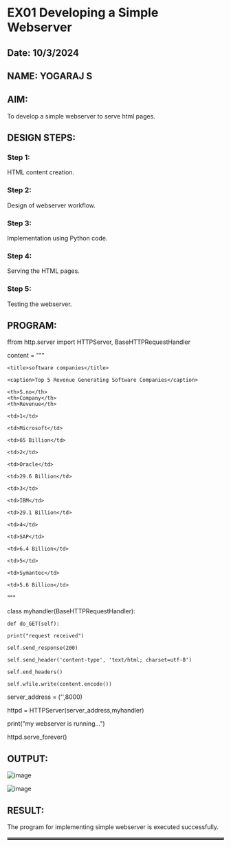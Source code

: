 # EX01 Developing a Simple Webserver
## Date: 10/3/2024
## NAME: YOGARAJ S

## AIM:
To develop a simple webserver to serve html pages.

## DESIGN STEPS:
### Step 1: 
HTML content creation.

### Step 2:
Design of webserver workflow.

### Step 3:
Implementation using Python code.

### Step 4:
Serving the HTML pages.

### Step 5:
Testing the webserver.

## PROGRAM:
ffrom http.server import HTTPServer, BaseHTTPRequestHandler

content = """

<html>

	<title>software companies</title>
<body>
	
<table border="3" cellspacing="2" cellpadding="6">

	<caption>Top 5 Revenue Generating Software Companies</caption>

<tr>

	<th>S.no</th>
	<th>Company</th>
 	<th>Revenue</th>

</tr>

<tr>

	<td>1</td>
	
 	<td>Microsoft</td>
	
 	<td>65 Billion</td>
	
 </tr>

<tr>

	<td>2</td>
	
 	<td>Oracle</td>
	
 	<td>29.6 Billion</td>

</tr>

<tr>

	<td>3</td>
	
 	<td>IBM</td>
	
 	<td>29.1 Billion</td>
	
</tr>

<tr>

	<td>4</td>
	
 	<td>SAP</td>

	<td>6.4 Billion</td>

</tr>

<tr>
	
	<td>5</td>
	
	<td>Symantec</td>

 	<td>5.6 Billion</td>

</tr>

</body>

</html>
"""

class myhandler(BaseHTTPRequestHandler):

    def do_GET(self):
    
	print("request received")
        
	self.send_response(200)
        
	self.send_header('content-type', 'text/html; charset=utf-8')
        
	self.end_headers()
        
	self.wfile.write(content.encode())

server_address = ('',8000)

httpd = HTTPServer(server_address,myhandler)

print("my webserver is running...")

httpd.serve_forever()

## OUTPUT:

![image](https://github.com/yogaraj2/simplewebserver/assets/153482637/04a70cef-dce6-4528-94ad-902704b0d030)

![image](https://github.com/yogaraj2/simplewebserver/assets/153482637/b57ba009-3447-4cd2-bee0-9f66763df999)

## RESULT:
The program for implementing simple webserver is executed successfully.
